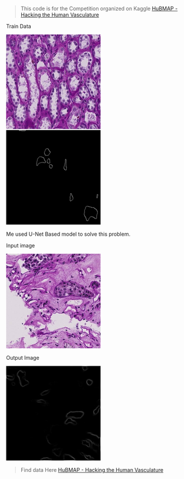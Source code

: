 > This code is for the Competition organized on Kaggle [HuBMAP - Hacking the Human Vasculature](https://www.kaggle.com/competitions/hubmap-hacking-the-human-vasculature/overview)


Train Data

![Image](image-2.png)
![Image Segemntation from JSON annotation](image-3.png)

Me used U-Net Based model to solve this problem.


Input image

![Slide Image](image-1.png)

Output Image

![unet-output](image.png)

> Find data Here [HuBMAP - Hacking the Human Vasculature](https://www.kaggle.com/competitions/hubmap-hacking-the-human-vasculature/data)